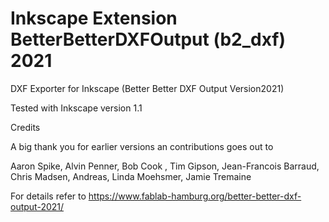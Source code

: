 # Inkscape Extension BetterBetterDXFOutput (b2_dxf) 2021
DXF Exporter for Inkscape (Better Better DXF Output Version2021)

Tested with Inkscape version 1.1

Credits

A big thank you for earlier versions an contributions goes out to

Aaron Spike, Alvin Penner, Bob Cook , Tim Gipson, Jean-Francois Barraud, Chris Madsen, Andreas, Linda Moehsmer, Jamie Tremaine

For details refer to https://www.fablab-hamburg.org/better-better-dxf-output-2021/
